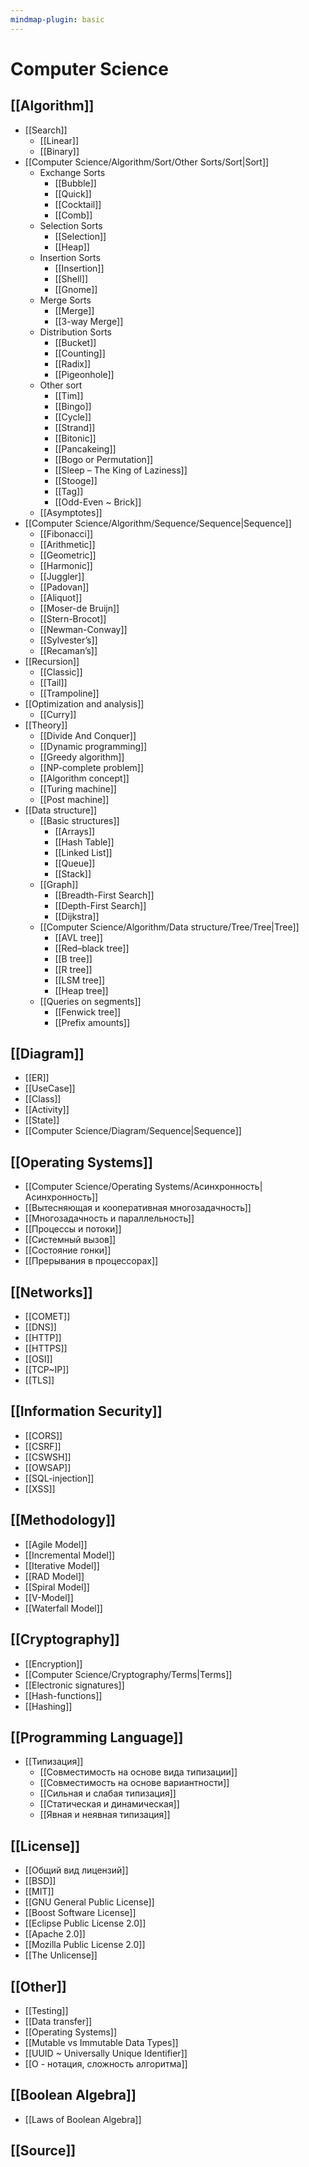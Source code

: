 ```yaml
---
mindmap-plugin: basic
---
```


# Computer Science

## [[Algorithm]]
- [[Search]]
    - [[Linear]]
    - [[Binary]]
- [[Computer Science/Algorithm/Sort/Other Sorts/Sort|Sort]]
    - Exchange Sorts
        - [[Bubble]]
        - [[Quick]]
        - [[Cocktail]]
        - [[Comb]]
    - Selection Sorts
        - [[Selection]]
        - [[Heap]]
    - Insertion Sorts
        - [[Insertion]]
        - [[Shell]]
        - [[Gnome]]
    - Merge Sorts
        - [[Merge]]
        - [[3-way Merge]]
    - Distribution Sorts
        - [[Bucket]]
        - [[Counting]]
        - [[Radix]]
        - [[Pigeonhole]]
    - Other sort
        - [[Tim]]
        - [[Bingo]]
        - [[Cycle]]
        - [[Strand]]
        - [[Bitonic]]
        - [[Pancakeing]]
        - [[Bogo or Permutation]]
        - [[Sleep – The King of Laziness]]
        - [[Stooge]]
        - [[Tag]]
        - [[Odd-Even ~ Brick]]
    - [[Asymptotes]]
- [[Computer Science/Algorithm/Sequence/Sequence|Sequence]]
    - [[Fibonacci]]
    - [[Arithmetic]]
    - [[Geometric]]
    - [[Harmonic]]
    - [[Juggler]]
    - [[Padovan]]
    - [[Aliquot]]
    - [[Moser-de Bruijn]]
    - [[Stern-Brocot]]
    - [[Newman-Conway]]
    - [[Sylvester’s]]
    - [[Recaman’s]]
- [[Recursion]]
    - [[Classic]]
    - [[Tail]]
    - [[Trampoline]]
- [[Optimization and analysis]]
    - [[Curry]]
- [[Theory]]
    - [[Divide And Conquer]]
    - [[Dynamic programming]]
    - [[Greedy algorithm]]
    - [[NP-complete problem]]
    - [[Algorithm concept]]
    - [[Turing machine]]
    - [[Post machine]]
- [[Data structure]]
    - [[Basic structures]]
        - [[Arrays]]
        - [[Hash Table]]
        - [[Linked List]]
        - [[Queue]]
        - [[Stack]]
    - [[Graph]]
        - [[Breadth-First Search]]
        - [[Depth-First Search]]
        - [[Dijkstra]]
    - [[Computer Science/Algorithm/Data structure/Tree/Tree|Tree]]
        - [[AVL tree]]
        - [[Red–black tree]]
        - [[B tree]]
        - [[R tree]]
        - [[LSM tree]]
        - [[Heap tree]]
    - [[Queries on segments]]
        - [[Fenwick tree]]
        - [[Prefix amounts]]

## [[Diagram]]
- [[ER]]
- [[UseCase]]
- [[Class]]
- [[Activity]]
- [[State]]
- [[Computer Science/Diagram/Sequence|Sequence]]

## [[Operating Systems]]
- [[Computer Science/Operating Systems/Асинхронность|Асинхронность]]
- [[Вытесняющая и кооперативная многозадачность]]
- [[Многозадачность и параллельность]]
- [[Процессы и потоки]]
- [[Системный вызов]]
- [[Состояние гонки]]
- [[Прерывания в процессорах]]

## [[Networks]]
- [[COMET]]
- [[DNS]]
- [[HTTP]]
- [[HTTPS]]
- [[OSI]]
- [[TCP~IP]]
- [[TLS]]

## [[Information Security]]
- [[CORS]]
- [[CSRF]]
- [[CSWSH]]
- [[OWSAP]]
- [[SQL-injection]]
- [[XSS]]

## [[Methodology]]
- [[Agile Model]]
- [[Incremental Model]]
- [[Iterative Model]]
- [[RAD Model]]
- [[Spiral Model]]
- [[V-Model]]
- [[Waterfall Model]]

## [[Cryptography]]
- [[Encryption]]
- [[Computer Science/Cryptography/Terms|Terms]]
- [[Electronic signatures]]
- [[Hash-functions]]
- [[Hashing]]

## [[Programming Language]]
- [[Типизация]]
    - [[Совместимость на основе вида типизации]]
    - [[Совместимость на основе вариантности]]
    - [[Сильная и слабая типизация]]
    - [[Статическая и динамическая]]
    - [[Явная и неявная типизация]]

## [[License]]
- [[Общий вид лицензий]]
- [[BSD]]
- [[MIT]]
- [[GNU General Public License]]
- [[Boost Software License]]
- [[Eclipse Public License 2.0]]
- [[Apache 2.0]]
- [[Mozilla Public License 2.0]]
- [[The Unlicense]]

## [[Other]]
- [[Testing]]
- [[Data transfer]]
- [[Operating Systems]]
- [[Mutable vs Immutable Data Types]]
- [[UUID ~ Universally Unique Identifier]]
- [[O - нотация, сложность алгоритма]]

## [[Boolean Algebra]]
- [[Laws of Boolean Algebra]]

## [[Source]]
